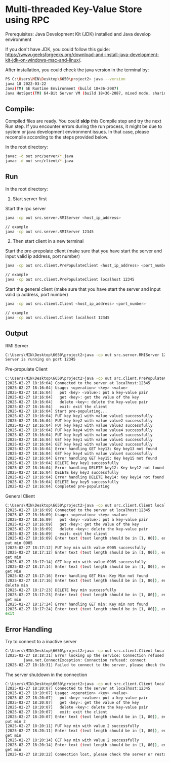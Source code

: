 # Multi-threaded Key-Value Store using RPC

Prerequisites: Java Development Kit (JDK) installed and Java develop environment

If you don't have JDK, you could follow this guide: https://www.geeksforgeeks.org/download-and-install-java-development-kit-jdk-on-windows-mac-and-linux/.

After installation, you could check the java version in the terminal by:

```bash
PS C:\Users\MIN\Desktop\6650\project2> java --version
java 18 2022-03-22
Java(TM) SE Runtime Environment (build 18+36-2087)
Java HotSpot(TM) 64-Bit Server VM (build 18+36-2087, mixed mode, sharing)
```

## Compile:

Compiled files are ready. You could **skip** this Compile step and try the next Run step.
If you encounter errors during the run process, it might be due to system or java development environment issues. In that case, please recompile according to the steps provided below.

In the root directory:

```bash
javac -d out src/server/*.java
javac -d out src/client/*.java
```

## Run

In the root directory:

1. Start server first

Start the rpc server

```bash
java -cp out src.server.RMIServer <host_ip_address>

// example
java -cp out src.server.RMIServer 12345
```

2. Then start client in a new terminal

Start the pre-prepolate client (make sure that you have start the server and input valid ip address, port number)

```bash
java -cp out src.client.PrePopulateClient <host_ip_address> <port_number>

// example
java -cp out src.client.PrePopulateClient localhost 12345
```

Start the general client (make sure that you have start the server and input valid ip address, port number)

```bash
java -cp out src.client.Client <host_ip_address> <port_number>

// example
java -cp out src.client.Client localhost 12345
```

## Output

RMI Server

```bash
C:\Users\MIN\Desktop\6650\project2>java -cp out src.server.RMIServer 12345
Server is running on port 12345
```

Pre-propulate Client

```bash
C:\Users\MIN\Desktop\6650\project2>java -cp out src.client.PrePopulateClient localhost 12345
[2025-02-27 18:16:04] Connected to the server at localhost:12345
[2025-02-27 18:16:04] Usage: <operation> <key> <value>
[2025-02-27 18:16:04]   put <key> <value>: put a key-value pair
[2025-02-27 18:16:04]   get <key>: get the value of the key
[2025-02-27 18:16:04]   delete <key>: delete the key-value pair
[2025-02-27 18:16:04]   exit: exit the client
[2025-02-27 18:16:04] Start pre-populating...
[2025-02-27 18:16:04] PUT key key1 with value value1 successfully
[2025-02-27 18:16:04] PUT key key2 with value value2 successfully
[2025-02-27 18:16:04] PUT key key3 with value value3 successfully
[2025-02-27 18:16:04] PUT key key4 with value value4 successfully
[2025-02-27 18:16:04] PUT key key5 with value value5 successfully
[2025-02-27 18:16:04] GET key key1 with value value1 successfully
[2025-02-27 18:16:04] GET key key2 with value value2 successfully
[2025-02-27 18:16:04] Error handling GET key13: Key key13 not found
[2025-02-27 18:16:04] GET key key4 with value value4 successfully
[2025-02-27 18:16:04] Error handling GET key15: Key key15 not found
[2025-02-27 18:16:04] DELETE key key1 successfully
[2025-02-27 18:16:04] Error handling DELETE key12: Key key12 not found
[2025-02-27 18:16:04] DELETE key key3 successfully
[2025-02-27 18:16:04] Error handling DELETE key14: Key key14 not found
[2025-02-27 18:16:04] DELETE key key5 successfully
[2025-02-27 18:16:04] Completed pre-populating
```

General Client

```bash
C:\Users\MIN\Desktop\6650\project2>java -cp out src.client.Client localhost 12345
[2025-02-27 18:16:09] Connected to the server at localhost:12345
[2025-02-27 18:16:09] Usage: <operation> <key> <value>
[2025-02-27 18:16:09]   put <key> <value>: put a key-value pair
[2025-02-27 18:16:09]   get <key>: get the value of the key
[2025-02-27 18:16:09]   delete <key>: delete the key-value pair
[2025-02-27 18:16:09]   exit: exit the client
[2025-02-27 18:16:09] Enter text (text length should be in [1, 80]), enter 'exit' to exit:
put min 0905
[2025-02-27 18:17:12] PUT key min with value 0905 successfully
[2025-02-27 18:17:12] Enter text (text length should be in [1, 80]), enter 'exit' to exit:
get min
[2025-02-27 18:17:14] GET key min with value 0905 successfully
[2025-02-27 18:17:14] Enter text (text length should be in [1, 80]), enter 'exit' to exit:
get Min
[2025-02-27 18:17:16] Error handling GET Min: Key Min not found
[2025-02-27 18:17:16] Enter text (text length should be in [1, 80]), enter 'exit' to exit:
delete min
[2025-02-27 18:17:23] DELETE key min successfully
[2025-02-27 18:17:23] Enter text (text length should be in [1, 80]), enter 'exit' to exit:
get min
[2025-02-27 18:17:24] Error handling GET min: Key min not found
[2025-02-27 18:17:24] Enter text (text length should be in [1, 80]), enter 'exit' to exit:
exit
```

## Error Handling

Try to connect to a inactive server

```bash
C:\Users\MIN\Desktop\6650\project2>java -cp out src.client.Client localhost 12345
[2025-02-27 18:18:31] Error looking up the service: Connection refused to host: localhost; nested exception is:
        java.net.ConnectException: Connection refused: connect
[2025-02-27 18:18:31] Failed to connect to the server, please check the server or restart the client
```

The server shutdown in the connection

```bash
C:\Users\MIN\Desktop\6650\project2>java -cp out src.client.Client localhost 12345
[2025-02-27 18:20:07] Connected to the server at localhost:12345
[2025-02-27 18:20:07] Usage: <operation> <key> <value>
[2025-02-27 18:20:07]   put <key> <value>: put a key-value pair
[2025-02-27 18:20:07]   get <key>: get the value of the key
[2025-02-27 18:20:07]   delete <key>: delete the key-value pair
[2025-02-27 18:20:07]   exit: exit the client
[2025-02-27 18:20:07] Enter text (text length should be in [1, 80]), enter 'exit' to exit:
put min 2
[2025-02-27 18:20:11] PUT key min with value 2 successfully
[2025-02-27 18:20:11] Enter text (text length should be in [1, 80]), enter 'exit' to exit:
get min
[2025-02-27 18:20:14] GET key min with value 2 successfully
[2025-02-27 18:20:14] Enter text (text length should be in [1, 80]), enter 'exit' to exit:
get min
[2025-02-27 18:20:22] Connection lost, please check the server or restart the client
```
